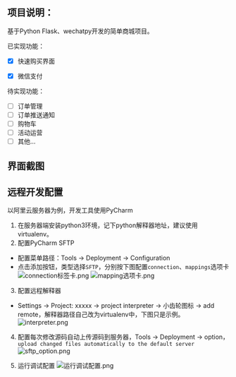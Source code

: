 ## 项目说明：
基于Python Flask、wechatpy开发的简单商城项目。

已实现功能：
- [x] 快速购买界面
- [x] 微信支付

 
待实现功能：
- [ ] 订单管理
- [ ] 订单推送通知
- [ ] 购物车
- [ ] 活动运营
- [ ] 其他...

## 界面截图

## 远程开发配置
以阿里云服务器为例，开发工具使用PyCharm

1. 在服务器端安装python3环境，记下python解释器地址，建议使用virtualenv。
2. 配置PyCharm SFTP
 - 配置菜单路径：Tools -> Deployment -> Configuration
 - 点击添加按钮，类型选择`SFTP`，分别按下图配置`connection`、`mappings`选项卡
![connection标签卡.png](http://upload-images.jianshu.io/upload_images/3156309-fbbc9467e8057042.png?imageMogr2/auto-orient/strip%7CimageView2/2/w/1240)
![mapping选项卡.png](http://upload-images.jianshu.io/upload_images/3156309-c4b08538aaf37675.png?imageMogr2/auto-orient/strip%7CimageView2/2/w/1240)
3. 配置远程解释器
 - Settings -> Project: xxxxx -> project interpreter -> 小齿轮图标 -> add remote，解释器路径自己改为virtualenv中，下图只是示例。
![interpreter.png](http://upload-images.jianshu.io/upload_images/3156309-6bcb5ed009dacda7.png?imageMogr2/auto-orient/strip%7CimageView2/2/w/1240)

4. 配置每次修改源码自动上传源码到服务器，Tools -> Deployment -> option，`upload changed files automatically to the default server`
![sftp_option.png](http://upload-images.jianshu.io/upload_images/3156309-b2d9b60a36a523bc.png?imageMogr2/auto-orient/strip%7CimageView2/2/w/1240)

5. 运行调试配置
![运行调试配置.png](http://upload-images.jianshu.io/upload_images/3156309-5b1ba27432794ff0.png?imageMogr2/auto-orient/strip%7CimageView2/2/w/1240)

